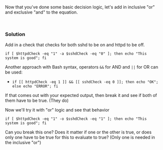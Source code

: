 Now that you've done some basic decision logic, let's add in inclusive "or" and exclusive "and" to the equation.

<br>

### Solution



Add in a check that checks for both sshd to be on and httpd to be off.

```plain
if [ $httpdCheck -eq "1" -a $sshdCheck -eq "0" ]; then echo "This system is good"; fi
```
Another approach with Bash syntax, operators  `&&` for AND and `||` for OR can be used:
- `if [[ httpdCheck -eq 1 ]] && [[ sshdCheck -eq 0 ]]; then echo "OK"; else echo "ERROR"; fi`

If that comes out with your expected output, then break it and see if both of them have to be true. (They do)


Now we'll try it with "or" logic and see that behavior

```plain
if [ $httpdCheck -eq "1" -o $sshdCheck -eq "1" ]; then echo "This system is good"; fi
```

Can you break this one? Does it matter if one or the other is true, or does only one have to be true for this to evaluate to true? (Only one is needed in the inclusive "or")

